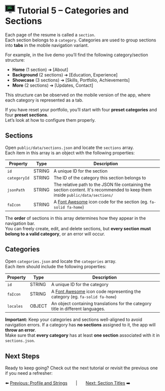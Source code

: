 # <img src="../assets/logo.png"> Tutorial 5 – Categories and Sections

Each page of the resume is called a `section`.  
Each section belongs to a `category`. Categories are used to group sections into **tabs** in the mobile navigation variant.

For example, in the live demo you’ll find the following category/section structure:
- **Home** (1 section) ➔ [About]
- **Background** (2 sections) ➔ [Education, Experience]
- **Showcase** (3 sections) ➔ [Skills, Portfolio, Achievements]
- **More** (2 sections) ➔ [Updates, Contact]

This structure can be observed on the mobile version of the app, where each category is represented as a tab.

If you have reset your portfolio, you’ll start with four **preset categories** and four **preset sections**.  
Let’s look at how to configure them properly.

## Sections

Open `public/data/sections.json` and locate the `sections` array.  
Each item in this array is an object with the following properties:

| Property     | Type   | Description                                                                                                                       |
|--------------|--------|-----------------------------------------------------------------------------------------------------------------------------------|
| `id`         | STRING | A unique ID for the section                                                                                                       |
| `categoryId` | STRING | The ID of the category this section belongs to                                                                                    |
| `jsonPath`   | STRING | The relative path to the JSON file containing the section content. It's recommended to keep them inside `public/data/sections/`   |
| `faIcon`     | STRING | A [Font Awesome](https://fontawesome.com/icons) icon code for the section (eg. `fa-solid fa-home`)                                |

The **order** of sections in this array determines how they appear in the navigation bar.  
You can freely create, edit, and delete sections, but **every section must belong to a valid category**, or an error will occur.


## Categories

Open `categories.json` and locate the `categories` array.  
Each item should include the following properties:

| Property   | Type   | Description                                                                                                  |
|------------|--------|--------------------------------------------------------------------------------------------------------------|
| `id`       | STRING | A unique ID for the category                                                                                 |
| `faIcon`   | STRING | A [Font Awesome](https://fontawesome.com/icons) icon code representing the category (eg. `fa-solid fa-home`) |
| `locales`  | OBJECT | An object containing translations for the category title in different languages.                             |                                                                         

**Important:** Keep your categories and sections well-aligned to avoid navigation errors.
If a category has **no sections** assigned to it, the app will **throw an error**.  
Make sure that **every category** has at least **one section** associated with it in `sections.json`.

## Next Steps
Ready to keep going? Check out the next tutorial or revisit the previous one if you need a refresher:

⬅️ [Previous: Profile and Strings](./TUTORIAL_04_PROFILE_AND_STRINGS.md)
&nbsp;&nbsp;&nbsp;&nbsp;&nbsp;&nbsp;|&nbsp;&nbsp;&nbsp;&nbsp;&nbsp;&nbsp;
[Next: Section Titles](./TUTORIAL_06_SECTION_TITLES.md) ➡️ 
